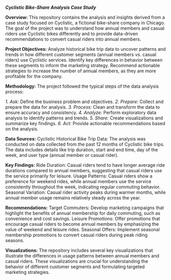 ***Cyclistic Bike-Share Analysis Case Study***


**Overview:**
This repository contains the analysis and insights derived from a case study focused on Cyclistic, a fictional bike-share company in Chicago. The goal of the project was to understand how annual members and casual riders use Cyclistic bikes differently and to provide data-driven recommendations to convert casual riders into annual members.

**Project Objectives:**
Analyze historical bike trip data to uncover patterns and trends in how different customer segments (annual members vs. casual riders) use Cyclistic services.
Identify key differences in behavior between these segments to inform the marketing strategy.
Recommend actionable strategies to increase the number of annual members, as they are more profitable for the company.

**Methodology:**
The project followed the typical steps of the data analysis process:

*1. Ask:* Define the business problem and objectives.
*2. Prepare:* Collect and prepare the data for analysis.
*3. Process:* Clean and transform the data to ensure accuracy and consistency.
*4. Analyze:* Perform exploratory data analysis to identify patterns and trends.
*5. Share:* Create visualizations and summarize key findings.
*6. Act:* Provide actionable recommendations based on the analysis.

**Data Sources:**
Cyclistic Historical Bike Trip Data: The analysis was conducted on data collected from the past 12 months of Cyclistic bike trips. The data includes details like trip duration, start and end time, day of the week, and user type (annual member or casual rider).

**Key Findings:**
Ride Duration: Casual riders tend to have longer average ride durations compared to annual members, suggesting that casual riders use the service primarily for leisure.
Usage Patterns: Casual riders show a preference for weekend rides, while annual members use the service consistently throughout the week, indicating regular commuting behavior.
Seasonal Variation: Casual rider activity peaks during warmer months, while annual member usage remains relatively steady across the year.

**Recommendations:**
Target Commuters: Develop marketing campaigns that highlight the benefits of annual membership for daily commuting, such as convenience and cost savings.
Leisure Promotions: Offer promotions that encourage casual riders to become annual members by emphasizing the value of weekend and leisure rides.
Seasonal Offers: Implement seasonal membership promotions to convert casual riders during peak riding seasons.

**Visualizations:**
The repository includes several key visualizations that illustrate the differences in usage patterns between annual members and casual riders. These visualizations are crucial for understanding the behavior of different customer segments and formulating targeted marketing strategies.
